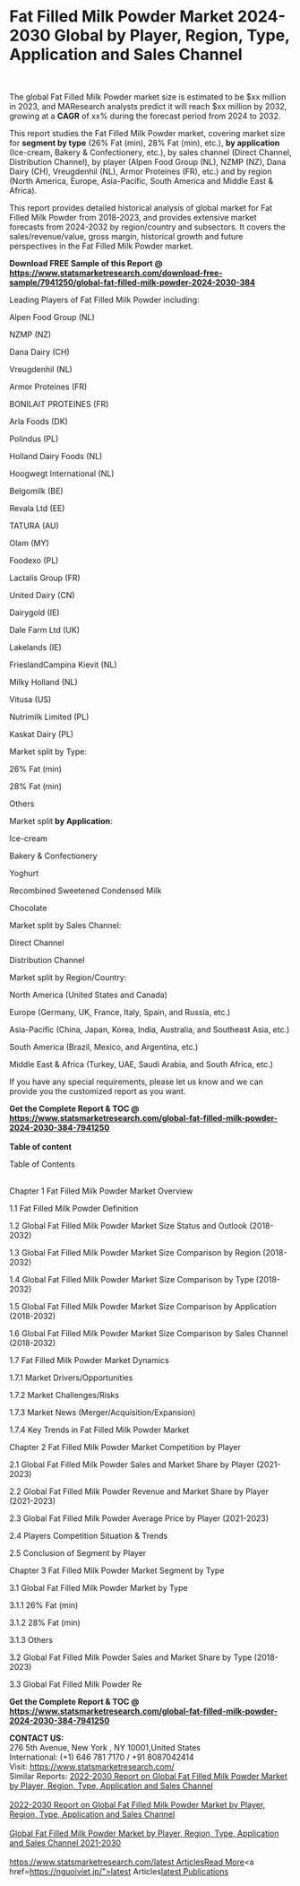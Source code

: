 <h1>Fat Filled Milk Powder Market 2024-2030 Global by Player, Region, Type, Application and Sales Channel</h1><br/><p>The global Fat Filled Milk Powder market size is estimated to be $xx million in 2023, and MAResearch analysts predict it will reach $xx million by 2032, growing at a <strong>CAGR</strong> of xx% during the forecast period from 2024 to 2032.</p><p>This report studies the Fat Filled Milk Powder market, covering market size for <strong>segment by type</strong> (26% Fat (min), 28% Fat (min), etc.), <strong>by application</strong> (Ice-cream, Bakery & Confectionery, etc.), by sales channel (Direct Channel, Distribution Channel), by player (Alpen Food Group (NL), NZMP (NZ), Dana Dairy (CH), Vreugdenhil (NL), Armor Proteines (FR), etc.) and by region (North America, Europe, Asia-Pacific, South America and Middle East & Africa).</p><p>This report provides detailed historical analysis of global market for Fat Filled Milk Powder from 2018-2023, and provides extensive market forecasts from 2024-2032 by region/country and subsectors. It covers the sales/revenue/value, gross margin, historical growth and future perspectives in the Fat Filled Milk Powder market.</p><p><strong>Download FREE Sample of this Report @ <a href="https://www.statsmarketresearch.com/download-free-sample/7941250/global-fat-filled-milk-powder-2024-2030-384">https://www.statsmarketresearch.com/download-free-sample/7941250/global-fat-filled-milk-powder-2024-2030-384</a></strong></p><p>Leading Players of Fat Filled Milk Powder including:</p><p>Alpen Food Group (NL)</p><p>NZMP (NZ)</p><p>Dana Dairy (CH)</p><p>Vreugdenhil (NL)</p><p>Armor Proteines (FR)</p><p>BONILAIT PROTEINES (FR)</p><p>Arla Foods (DK)</p><p>Polindus (PL)</p><p>Holland Dairy Foods (NL)</p><p>Hoogwegt International (NL)</p><p>Belgomilk (BE)</p><p>Revala Ltd (EE)</p><p>TATURA (AU)</p><p>Olam (MY)</p><p>Foodexo (PL)</p><p>Lactalis Group (FR)</p><p>United Dairy (CN)</p><p>Dairygold (IE)</p><p>Dale Farm Ltd (UK)</p><p>Lakelands (IE)</p><p>FrieslandCampina Kievit (NL)</p><p>Milky Holland (NL)</p><p>Vitusa (US)</p><p>Nutrimilk Limited (PL)</p><p>Kaskat Dairy (PL)</p><p>Market split by Type:</p><p>26% Fat (min)</p><p>28% Fat (min)</p><p>Others</p><p>Market split <strong>by Application</strong>:</p><p>Ice-cream</p><p>Bakery & Confectionery</p><p>Yoghurt</p><p>Recombined Sweetened Condensed Milk</p><p>Chocolate</p><p>Market split by Sales Channel:</p><p>Direct Channel</p><p>Distribution Channel</p><p>Market split by Region/Country:</p><p>North America (United States and Canada)</p><p>Europe (Germany, UK, France, Italy, Spain, and Russia, etc.)</p><p>Asia-Pacific (China, Japan, Korea, India, Australia, and Southeast Asia, etc.)</p><p>South America (Brazil, Mexico, and Argentina, etc.)</p><p>Middle East & Africa (Turkey, UAE, Saudi Arabia, and South Africa, etc.)</p><p>If you have any special requirements, please let us know and we can provide you the customized report as you want.</p><div><b>Get the Complete Report & TOC @ <a href="https://www.statsmarketresearch.com/global-fat-filled-milk-powder-2024-2030-384-7941250">https://www.statsmarketresearch.com/global-fat-filled-milk-powder-2024-2030-384-7941250</a></b></div><br><b>Table of content</b><p>Table of Contents<br />
 
 <br />
 
 Chapter 1 Fat Filled Milk Powder Market Overview<br />
 
  1.1 Fat Filled Milk Powder Definition<br />
 
  1.2 Global Fat Filled Milk Powder Market Size Status and Outlook (2018-2032)<br />
 
  1.3 Global Fat Filled Milk Powder Market Size Comparison by Region (2018-2032)<br />
 
  1.4 Global Fat Filled Milk Powder Market Size Comparison by Type (2018-2032)<br />
 
  1.5 Global Fat Filled Milk Powder Market Size Comparison by Application (2018-2032)<br />
 
  1.6 Global Fat Filled Milk Powder Market Size Comparison by Sales Channel (2018-2032)<br />
 
  1.7 Fat Filled Milk Powder Market Dynamics<br />
 
  1.7.1 Market Drivers/Opportunities<br />
 
  1.7.2 Market Challenges/Risks<br />
 
  1.7.3 Market News (Merger/Acquisition/Expansion)<br />
 
  1.7.4 Key Trends in Fat Filled Milk Powder Market<br />
 
 Chapter 2 Fat Filled Milk Powder Market Competition by Player<br />
 
  2.1 Global Fat Filled Milk Powder Sales and Market Share by Player (2021-2023)<br />
 
  2.2 Global Fat Filled Milk Powder Revenue and Market Share by Player (2021-2023)<br />
 
  2.3 Global Fat Filled Milk Powder Average Price by Player (2021-2023)<br />
 
  2.4 Players Competition Situation & Trends<br />
 
  2.5 Conclusion of Segment by Player<br />
 
 Chapter 3 Fat Filled Milk Powder Market Segment by Type<br />
 
  3.1 Global Fat Filled Milk Powder Market by Type<br />
 
  3.1.1 26% Fat (min)<br />
 
  3.1.2 28% Fat (min)<br />
 
  3.1.3 Others<br />
 
  3.2 Global Fat Filled Milk Powder Sales and Market Share by Type (2018-2023)<br />
 
  3.3 Global Fat Filled Milk Powder Re<br><div><b>Get the Complete Report & TOC @ <a href="https://www.statsmarketresearch.com/global-fat-filled-milk-powder-2024-2030-384-7941250">https://www.statsmarketresearch.com/global-fat-filled-milk-powder-2024-2030-384-7941250</a></b></div></p> <b>CONTACT US:</b><br>276 5th Avenue, New York , NY 10001,United States<br>International: (+1) 646 781 7170 / +91 8087042414<br>Visit: <a href="https://www.statsmarketresearch.com/">https://www.statsmarketresearch.com/</a><br>Similar Reports: <a href="https://www.statsmarketresearch.com/global-fat-filled-milk-powder-2024-2030-384-7941250">2022-2030 Report on Global Fat Filled Milk Powder Market by Player, Region, Type, Application and Sales Channel</a><br/><br/><a href="https://www.statsmarketresearch.com/global-fat-filled-milk-powder-2024-2030-384-7941250">2022-2030 Report on Global Fat Filled Milk Powder Market by Player, Region, Type, Application and Sales Channel</a><br/><br/><a href="https://www.statsmarketresearch.com/global-fat-filled-milk-powder-2024-2030-384-7941250">Global Fat Filled Milk Powder Market by Player, Region, Type, Application and Sales Channel 2021-2030</a><br/><br/><a href="https://gyeongbokgung.com">https://www.statsmarketresearch.com/</a><a href="https://hallyeomaritime.com">latest Articles</a><a href="https://jingwansa.com">Read More</a><a href=https://nguoiviet.jp/">latest Articles</a><a href="https://www.intelmarketresearch.com/">latest Publications</a>